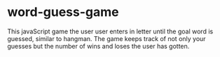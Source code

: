 # word-guess-game
This javaScript game the user user enters in letter until the goal word is guessed, similar to hangman. The game keeps track of not only your guesses but the number of wins and loses the user has gotten. 